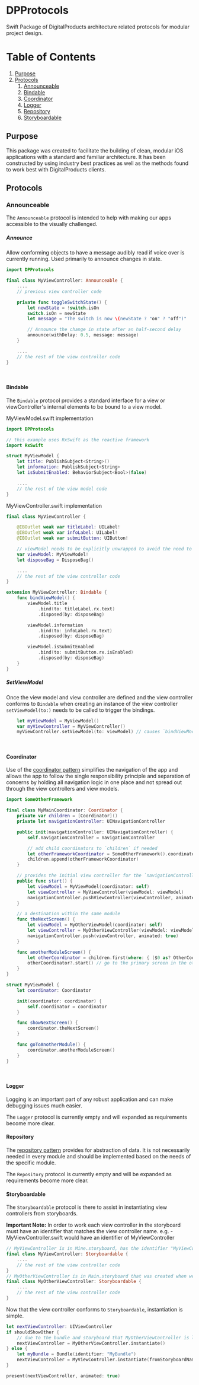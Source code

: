 # DPProtocols

Swift Package of DigitalProducts architecture related protocols for modular project design.

# Table of Contents

1. [Purpose](#purpose)
2. [Protocols](#protocols)
   1. [Announceable](#announceable)
   2. [Bindable](#bindable)
   3. [Coordinator](#coordinator)
   4. [Logger](#logger)
   5. [Repository](#repository)
   6. [Storyboardable](#storyboardable)

## Purpose
This package was created to facilitate the building of clean, modular iOS applications with a standard and familiar architecture. It has been constructed by using industry best practices as well as the methods found to work best with DigitalProducts clients.

## Protocols

### Announceable
The `Announceable` protocol is intended to help with making our apps accessible to the visually challenged.
##### Announce
 Allow conforming objects to have a message audibly read if voice over is currently running. Used primarily to announce changes in state.

```Swift
import DPProtocols

final class MyViewController: Announceable {
    ....
    // previous view controller code

    private func toggleSwitchState() {
        let newState = !switch.isOn
        switch.isOn = newState
        let message = "The switch is now \(newState ? "on" ? "off")"

        // Announce the change in state after an half-second delay
        announce(withDelay: 0.5, message: message)
    }

    ....
    // the rest of the view controller code
}
```
&nbsp;


#### Bindable
The `Bindable` protocol provides a standard interface for a view or viewController's internal elements to be bound to a view model.

MyViewModel.swift implementation
```Swift
import DPProtocols

// this example uses RxSwift as the reactive framework
import RxSwift

struct MyViewModel {
    let title: PublishSubject<String>()
    let information: PublishSubject<String>
    let isSubmitEnabled: BehaviorSubject<Bool>(false)

    ....
    // the rest of the view model code
}
```

MyViewController.swift implementation
```Swift
final class MyViewController {

    @IBOutlet weak var titleLabel: UILabel!
    @IBOutlet weak var infoLabel: UILabel!
    @IBOutlet weak var submitButton: UIButton!

    // viewModel needs to be explicitly unwrapped to avoid the need to be assigned at initialization but referenced without having to be unwrapped
    var viewModel: MyViewModel!
    let disposeBag = DisposeBag()

    ....
    // the rest of the view controller code
}

extension MyViewController: Bindable {
    func bindViewModel() {
        viewModel.title
            .bind(to: titleLabel.rx.text)
            .disposed(by: disposeBag)

        viewModel.information
            .bind(to: infoLabel.rx.text)
            .disposed(by: disposeBag)

        viewModel.isSubmitEnabled
            .bind(to: submitButton.rx.isEnabled)
            .disposed(by: disposeBag)
    }
}
```

##### SetViewModel
Once the view model and view controller are defined and the view controller conforms to `Bindable` when creating an instance of the view controller `setViewModel(to:)` needs to be called to trigger the bindings.

```Swift
    let myViewModel = MyViewModel()
    var myViewController = MyViewController()
    myViewController.setViewModel(to: viewModel) // causes `bindViewModel` to be called

```
&nbsp;


#### Coordinator
Use of the [coordinator pattern](https://benoitpasquier.com/coordinator-pattern-swift/) simplifies the navigation of the app and allows the app to follow the single responsibility principle and separation of concerns by holding all navigation logic in one place and not spread out through the view controllers and view models.

```Swift
import SomeOtherFramework

final class MyMainCoordinator: Coordinator {
    private var children = [Coordinator]()
    private let navigationController: UINavigationController

    public init(navigationController: UINavigationController) {
        self.navigationController = navigationController

        // add child coordinators to `children` if needed
        let otherFrameworkCoordinator = SomeOtherFramework().coordinator(navigationController: navigationController) // pass MyMainCoordinator's navigationController as the child coordinator's navigationController
        children.append(otherFrameworkCoordinator)
    }

    // provides the initial view controller for the `navigationController`
    public func start() {
        let viewModel = MyViewModel(coordinator: self)
        let viewController = MyViewController(viewModel: viewModel)
        navigationController.pushViewController(viewController, animated: false)
    }

    // a destination within the same module
    func theNextScreen() {
        let viewModel = MyOtherViewModel(coordinator: self)
        let viewController = MyOtherViewController(viewModel: viewModel)
        navigationController.push(viewController, animated: true)
    }

    func anotherModuleScreen() {
        let otherCoordinator = children.first(where: { ($0 as? OtherCoordinator) != nil })
        otherCoordinator?.start() // go to the primary screen in the other module
    }
}

struct MyViewModel {
    let coordinator: Coordinator

    init(coordinator: coordinator) {
        self.coordinator = coordinator
    }

    func showNextScreen() {
        coordinator.theNextScreen()
    }

    func goToAnotherModule() {
        coordinator.anotherModuleScreen()
    }
}
```
&nbsp;


#### Logger
Logging is an important part of any robust application and can make debugging issues much easier.

The `Logger` protocol is currently empty and will expanded as requirements become more clear.
&nbsp;


#### Repository
The [repository pattern](https://medium.com/tiendeo-tech/ios-repository-pattern-in-swift-85a8c62bf436) provides for abstraction of data. It is not necessarily needed in every module and should be implemented based on the needs of the specific module.

The `Repository` protocol is currently empty and will be expanded as requirements become more clear.
&nbsp;


#### Storyboardable
The `Storyboardable` protocol is there to assist in instantiating view controllers from storyboards.

**Important Note:** In order to work each view controller in the storyboard must have an identifier that matches the view controller name. e.g. - MyViewController.swift would have an identifier of MyViewController

```Swift
// MyViewController is in Mine.storyboard, has the identifier "MyViewController" and in the bundle called "MyBundle"
final class MyViewController: Storyboardable {
    ....
    // the rest of the view controller code    
}
// MyOtherViewController is in Main.storyboard that was created when we created the project, has the identifier "MyOtherViewController" and in the main bundle.
final class MyOtherViewController: Storyboardable {
    ....
    // the rest of the view controller code
}
```
Now that the view controller conforms to `Storyboardable`, instantiation is simple.
```Swift
let nextViewController: UIViewController
if shouldShowOther {
    // due to the bundle and storyboard that MyOtherViewController is located, no arguments need to be passed in to `instantiate`
    nextViewController = MyOtherViewController.instantiate()
} else {
    let myBundle = Bundle(identifier: "MyBundle")
    nextViewController = MyViewController.instantiate(fromStoryboardNamed: "Mine", in: myBundle)
}

present(nextViewController, animated: true)

```
